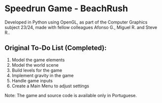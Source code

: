 # Speedrun Game - BeachRush

Developed in Python using OpenGL, as part of the Computer Graphics subject 23/24, made with fellow colleagues Afonso G., Miguel R. and Steve R..

## Original To-Do List (Completed):

1. Model the game elements
2. Model the world scene
3. Build levels for the game
4. Implement gravity in the game
5. Handle game inputs
6. Create a Main Menu to adjust settings

Note: The game and source code is available only in Portuguese.

